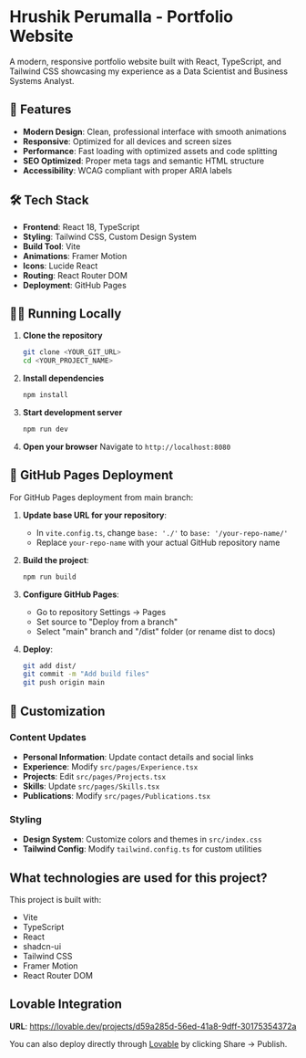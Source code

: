 # Hrushik Perumalla - Portfolio Website

A modern, responsive portfolio website built with React, TypeScript, and Tailwind CSS showcasing my experience as a Data Scientist and Business Systems Analyst.

## 🚀 Features

- **Modern Design**: Clean, professional interface with smooth animations
- **Responsive**: Optimized for all devices and screen sizes
- **Performance**: Fast loading with optimized assets and code splitting
- **SEO Optimized**: Proper meta tags and semantic HTML structure
- **Accessibility**: WCAG compliant with proper ARIA labels

## 🛠️ Tech Stack

- **Frontend**: React 18, TypeScript
- **Styling**: Tailwind CSS, Custom Design System
- **Build Tool**: Vite
- **Animations**: Framer Motion
- **Icons**: Lucide React
- **Routing**: React Router DOM
- **Deployment**: GitHub Pages

## 🏃‍♂️ Running Locally

1. **Clone the repository**
   ```bash
   git clone <YOUR_GIT_URL>
   cd <YOUR_PROJECT_NAME>
   ```

2. **Install dependencies**
   ```bash
   npm install
   ```

3. **Start development server**
   ```bash
   npm run dev
   ```

4. **Open your browser**
   Navigate to `http://localhost:8080`

## 🚀 GitHub Pages Deployment 

For GitHub Pages deployment from main branch:

1. **Update base URL for your repository**:
   - In `vite.config.ts`, change `base: './'` to `base: '/your-repo-name/'`
   - Replace `your-repo-name` with your actual GitHub repository name

2. **Build the project**:
   ```bash
   npm run build
   ```

3. **Configure GitHub Pages**:
   - Go to repository Settings → Pages
   - Set source to "Deploy from a branch"  
   - Select "main" branch and "/dist" folder (or rename dist to docs)

4. **Deploy**:
   ```bash
   git add dist/
   git commit -m "Add build files"
   git push origin main
   ```

## 📝 Customization

### Content Updates

- **Personal Information**: Update contact details and social links
- **Experience**: Modify `src/pages/Experience.tsx`
- **Projects**: Edit `src/pages/Projects.tsx`  
- **Skills**: Update `src/pages/Skills.tsx`
- **Publications**: Modify `src/pages/Publications.tsx`

### Styling

- **Design System**: Customize colors and themes in `src/index.css`
- **Tailwind Config**: Modify `tailwind.config.ts` for custom utilities

## What technologies are used for this project?

This project is built with:

- Vite
- TypeScript
- React
- shadcn-ui
- Tailwind CSS
- Framer Motion
- React Router DOM

## Lovable Integration

**URL**: https://lovable.dev/projects/d59a285d-56ed-41a8-9dff-30175354372a

You can also deploy directly through [Lovable](https://lovable.dev/projects/d59a285d-56ed-41a8-9dff-30175354372a) by clicking Share -> Publish.
